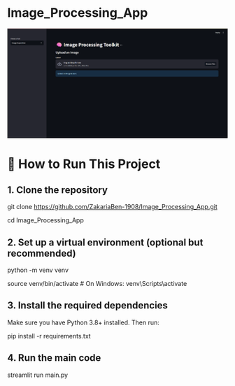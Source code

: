 # Image_Processing_App

![App screenshot](images/App.png)

# 🚀 How to Run This Project

## 1. Clone the repository

git clone https://github.com/ZakariaBen-1908/Image_Processing_App.git

cd Image_Processing_App

## 2. Set up a virtual environment (optional but recommended)

python -m venv venv

source venv/bin/activate  # On Windows: venv\Scripts\activate

## 3. Install the required dependencies

Make sure you have Python 3.8+ installed. Then run:

pip install -r requirements.txt

## 4. Run the main code

streamlit run main.py
